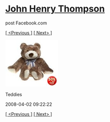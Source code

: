 # [John Henry Thompson](../README.md)
post Facebook.com

[[ <Previous ]](2008-04-02-9.md) [[ Next> ]](2008-04-02-11.md)

[![](../media/2008-04-02/Teddies-9.jpg)](../README.md)

Teddies

2008-04-02 09:22:22

[[ <Previous ]](2008-04-02-9.md) [[ Next> ]](2008-04-02-11.md)